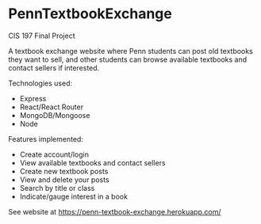 # PennTextbookExchange
CIS 197 Final Project

A textbook exchange website where Penn students can post old textbooks they want to sell, and other students can browse available textbooks and contact sellers if interested.

Technologies used:
 - Express
 - React/React Router
 - MongoDB/Mongoose
 - Node

Features implemented:
 - Create account/login
 - View available textbooks and contact sellers
 - Create new textbook posts
 - View and delete your posts
 - Search by title or class
 - Indicate/gauge interest in a book

See website at https://penn-textbook-exchange.herokuapp.com/
